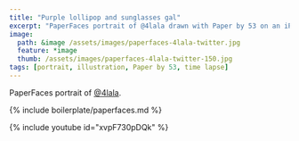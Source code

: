 ```yaml
---
title: "Purple lollipop and sunglasses gal"
excerpt: "PaperFaces portrait of @4lala drawn with Paper by 53 on an iPad."
image: 
  path: &image /assets/images/paperfaces-4lala-twitter.jpg 
  feature: *image
  thumb: /assets/images/paperfaces-4lala-twitter-150.jpg
tags: [portrait, illustration, Paper by 53, time lapse]
---
```


PaperFaces portrait of [@4lala](http://twitter.com/4lala).

{% include boilerplate/paperfaces.md %}

{% include youtube id="xvpF730pDQk" %}
